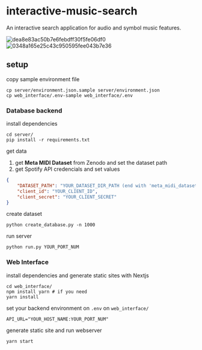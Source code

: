 # interactive-music-search

An interactive search application for audio and symbol music features.

![dea8e83ac50b7e6febdff30f5fe06df0](https://user-images.githubusercontent.com/19545249/185373693-48e6150b-0e7b-422a-ac69-b93849e1283d.gif)
![0348a165e25c43c950595fee043b7e36](https://user-images.githubusercontent.com/19545249/185373820-e1b5ba45-2488-48d7-98b5-860f2fab9468.gif)

## setup

copy sample environment file

```shell
cp server/environment.json.sample server/environment.json
cp web_interface/.env-sample web_interface/.env
```

### Database backend

install dependencies

```shell
cd server/
pip install -r requirements.txt
```

get data

1. get **Meta MIDI Dataset** from Zenodo and set the dataset path
2. get Spotify API credencials and set values

```json
{
    "DATASET_PATH": "YOUR_DATASET_DIR_PATH (end with 'meta_midi_dataset/')",
    "client_id": "YOUR_CLIENT_ID",
    "client_secret": "YOUR_CLIENT_SECRET"
}
```

create dataset

```shell
python create_database.py -n 1000
```

run server

```shell
python run.py YOUR_PORT_NUM
```

### Web Interface

install dependencies and generate static sites with Nextjs

```shell
cd web_interface/
npm install yarn # if you need
yarn install
```

set your backend environment on `.env` on `web_interface/`

```shell
API_URL="YOUR_HOST_NAME:YOUR_PORT_NUM"
```

generate static site and run webserver

```shell
yarn start
```
